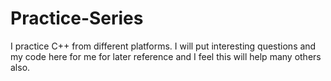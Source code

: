 # Practice-Series
I practice C++ from different platforms. I will put interesting questions and my code here for me for later reference and I feel this will help many others also.
